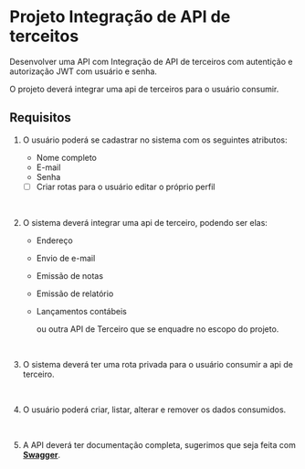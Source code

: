 # Projeto Integração de API de terceitos

Desenvolver uma API com Integração de API de terceiros com autentição e autorização JWT com usuário e senha.

O projeto deverá integrar uma api de terceiros para o usuário consumir.

## Requisitos

1. O usuário poderá se cadastrar no sistema com os seguintes atributos:

   - Nome completo
   - E-mail
   - Senha
  
   - [ ] Criar rotas para o usuário editar o próprio perfil

</br>

2. O sistema deverá integrar uma api de terceiro, podendo ser elas:

   - Endereço
   - Envio de e-mail
   - Emissão de notas
   - Emissão de relatório
   - Lançamentos contábeis
  
     ou outra API de Terceiro que se enquadre no escopo do projeto.

</br>

3. O sistema deverá ter uma rota privada para o usuário consumir a api de terceiro.

</br>

4. O usuário poderá criar, listar, alterar e remover os dados consumidos.

</br>

5. A API deverá ter documentação completa, sugerimos que seja feita com [**Swagger**](https://swagger.io/).